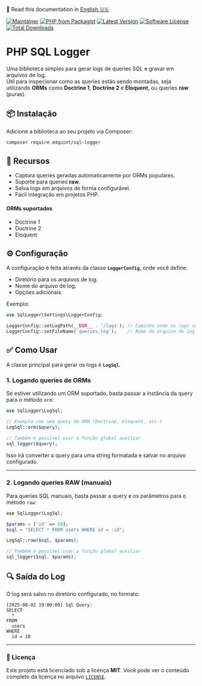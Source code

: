 📄 Read this documentation in [English 🇺🇸](README.md)

[![Maintainer](https://img.shields.io/badge/maintainer-@edquint-blue.svg?style=flat-square)](https://github.com/edquint)
[![PHP from Packagist](https://img.shields.io/packagist/php-v/edquint/sql-logger.svg?style=flat-square)](https://packagist.org/packages/edquint/sql-logger)
[![Latest Version](https://img.shields.io/github/release/edquint/sql-logger.svg?style=flat-square)](https://github.com/edquint/sql-logger/releases/)
[![Software License](https://img.shields.io/badge/license-MIT-brightgreen.svg?style=flat-square)](https://github.com/edquint/sql-logger/blob/main/LICENSE)
[![Total Downloads](https://img.shields.io/packagist/dt/edquint/sql-logger.svg?style=flat-square)](https://packagist.org/packages/edquint/sql-logger)

# PHP SQL Logger

Uma biblioteca simples para gerar logs de queries SQL e gravar em arquivos de log.  
Útil para inspecionar como as queries estão sendo montadas, seja utilizando **ORMs** como **Doctrine 1**, **Doctrine 2** e **Eloquent**, ou queries **raw** (puras).

## 📦 Instalação

Adicione a biblioteca ao seu projeto via Composer:

```bash
composer require edquint/sql-logger
```

## 🚀 Recursos

* Captura queries geradas automaticamente por ORMs populares.
* Suporte para queries **raw**.
* Salva logs em arquivos de forma configurável.
* Fácil integração em projetos PHP.

#### ORMs suportados

- Doctrine 1
- Doctrine 2
- Eloquent

## ⚙️ Configuração

A configuração é feita através da classe **`LoggerConfig`**, onde você define:

* Diretório para os arquivos de log.
* Nome do arquivo de log.
* Opções adicionais.

Exemplo:

```php
use SqlLogger\Settings\LoggerConfig;

LoggerConfig::setLogPath(__DIR__ . '/logs'); // Caminho onde os logs serão salvos
LoggerConfig::setFileName('queries.log');    // Nome do arquivo de log
```

## ✅ Como Usar

A classe principal para gerar os logs é **`LogSql`**.

### 1. Logando queries de ORMs

Se estiver utilizando um ORM suportado, basta passar a instância da query para o método `orm`:

```php
use SqlLogger\LogSql;

// Exemplo com uma query de ORM (Doctrine, Eloquent, etc.)
LogSql::orm($query);

// Também é possível usar a função global auxiliar
sql_logger($query);
```

Isso irá converter a query para uma string formatada e salvar no arquivo configurado.

---

### 2. Logando queries RAW (manuais)

Para queries SQL manuais, basta passar a query e os parâmetros para o método `raw`:

```php
use SqlLogger\LogSql;

$params = ['id' => 10];
$sql = "SELECT * FROM users WHERE id = :id";

LogSql::raw($sql, $params);

// Também é possível usar a função global auxiliar
sql_logger($sql, $params);
```

## 🔍 Saída do Log

O log será salvo no diretório configurado, no formato:

```
[2025-08-02 19:00:00] Sql Query:
SELECT
  *
FROM
  users
WHERE
  id = 10
```

---

### 📄 Licença

Este projeto está licenciado sob a licença **MIT**.
Você pode ver o conteúdo completo da licença no arquivo [`LICENSE`](./LICENSE).
